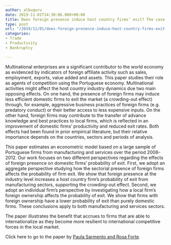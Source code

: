 ```yaml
---
author: albuquru
date: 2019-11-01T14:30:06.000+00:00
title: Does foreign presence induce host country firms’ exit? The case of Portugal
type: post
url: "/2019/11/01/does-foreign-presence-induce-host-country-firms-exit-the-case-of-portugal/"
categories:
- Trade
- Productivity
- Bankruptcy

---
```

Multinational enterprises are a significant contributor to the world economy as evidenced by indicators of foreign affiliate activity such as sales, employment, exports, value added and assets. This paper studies their role as agents of competition using the Portuguese economy. Multinational activities might affect the host country industry dynamics due two main opposing effects. On one hand, the presence of foreign firms may induce less efficient domestic firms to exit the market (a crowding-out effect) through, for example, aggressive business practices of foreign firms (e.g. predatory conduct) or their better access to less expensive inputs. On the other hand, foreign firms may contribute to the transfer of advance knowledge and best practices to local firms, which is reflected in an improvement of domestic firms’ productivity and reduced exit rates. Both effects had been found in prior empirical literature, but their relative importance depends on the countries, sectors and periods of analysis.

This paper estimates an econometric model based on a large sample of Portuguese firms from manufacturing and services over the period 2008–2012. Our work focuses on two different perspectives regarding the effects of foreign presence on domestic firms’ probability of exit. First, we adopt an aggregate perspective studying how the sectorial presence of foreign firms affects the probability of firm exit. We show that foreign presence at the industry level increases a host country firm’s probability of exit from manufacturing sectors, supporting the crowding-out effect. Second, we adopt an individual firm’s perspective by investigating how a local firm’s foreign ownership affects the probability of exit. We show that firms with foreign ownership have a lower probability of exit than purely domestic firms. These conclusions apply to both manufacturing and services sectors.

The paper illustrates the benefit that accrues to firms that are able to internationalize as they become more resilient to international competitive forces in the local market.

Click here to go to the paper by [Paula Sarmento and Rosa Forte](https://link.springer.com/article/10.1007/s11294-019-09744-5).
